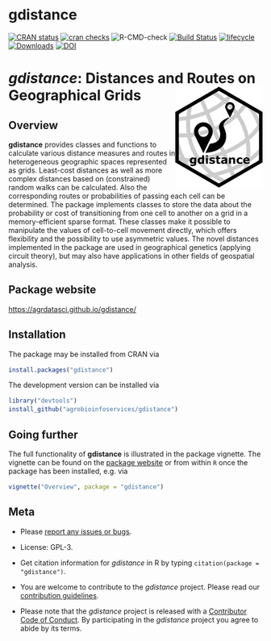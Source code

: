 gdistance
============

<!-- badges: start -->
[![CRAN status](https://www.r-pkg.org/badges/version/gdistance)](https://cran.r-project.org/package=gdistance) 
[![cran checks](https://cranchecks.info/badges/worst/gdistance)](https://cran.r-project.org/web/checks/check_results_gdistance.html)
![R-CMD-check](https://github.com/agrobioinfoservices/gdistance/workflows/R-CMD-check/badge.svg)
[![Build Status](https://travis-ci.org/agrobioinfoservices/gdistance.svg?branch=master)](https://travis-ci.org/agrobioinfoservices/gdistance) 
[![lifecycle](https://img.shields.io/badge/lifecycle-stable-brightgreen.svg)](https://www.tidyverse.org/lifecycle/#stable)
[![Downloads](https://cranlogs.r-pkg.org/badges/gdistance)](https://cran.r-project.org/package=gdistance) 
[![DOI](https://img.shields.io/badge/JSS-%0910.18637%2Fjss.v076.i13-blue.svg)](http://dx.doi.org/10.18637/jss.v076.i13)
<!-- badges: end -->

# *gdistance*: Distances and Routes on Geographical Grids <img align="right" src="man/figures/logo.png">

## Overview

**gdistance** provides classes and functions to calculate various distance measures and routes in heterogeneous geographic spaces represented as grids. Least-cost distances as well as more complex distances based on (constrained) random walks can be calculated. Also the corresponding routes or probabilities of passing each cell can be determined. The package implements classes to store the data about the probability or cost of transitioning from one cell to another on a grid in a memory-efficient sparse format. These classes make it possible to manipulate the values of cell-to-cell movement directly, which offers flexibility and the possibility to use asymmetric values. The novel distances implemented in the package are used in geographical genetics (applying circuit theory), but may also have applications in other fields of geospatial analysis.

## Package website

<https://agrdatasci.github.io/gdistance/>

## Installation

The package may be installed from CRAN via

``` r
install.packages("gdistance")
```

The development version can be installed via

``` r
library("devtools")
install_github("agrobioinfoservices/gdistance")
```

## Going further

The full functionality of **gdistance** is illustrated in the package vignette. The vignette can be found on the [package website](https://agrdatasci.github.io/gdistance/) or from within `R` once the package has been installed, e.g. via

``` r
vignette("Overview", package = "gdistance")
```

## Meta

  - Please [report any issues or bugs](https://github.com/AgrDataSci/gdistance/issues).

  - License: GPL-3.

  - Get citation information for *gdistance* in R by typing `citation(package = "gdistance")`.

  - You are welcome to contribute to the *gdistance* project. Please read our [contribution guidelines](CONTRIBUTING.md).

  - Please note that the *gdistance* project is released with a [Contributor Code of Conduct](CODE_OF_CONDUCT.md). By participating in the *gdistance* project you agree to abide by its terms.
